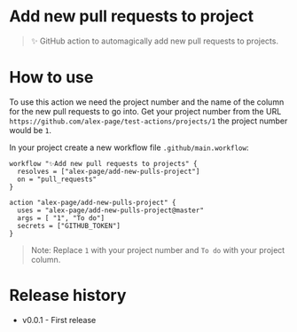 # Add new pull requests to project

> ✨ GitHub action to automagically add new pull requests to projects.


# How to use

To use this action we need the project number and the name of the column for the new pull requests to go into. Get your project number from the URL `https://github.com/alex-page/test-actions/projects/1` the project number would be `1`.

In your project create a new workflow file `.github/main.workflow`:
```
workflow "✨Add new pull requests to projects" {
  resolves = ["alex-page/add-new-pulls-project"]
  on = "pull_requests"
}

action "alex-page/add-new-pulls-project" {
  uses = "alex-page/add-new-pulls-project@master"
  args = [ "1", "To do"]
  secrets = ["GITHUB_TOKEN"]
}
```

> Note: Replace `1` with your project number and `To do` with your project column.

# Release history

- v0.0.1 - First release